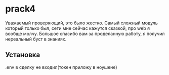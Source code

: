 # prack4
 
Уважаемый проверяющий, это было жестко. Самый сложный модуль который только был, сети мне сейчас кажутся сказкой, про web я вообще молчу. Большое спасибо вам за проделанную работу, я получил нереальный буст в знаниях.

## Установка

.env в сделку не входил(токен приложу в ноушене)
